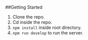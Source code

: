 ##Getting Started

1. Clone the repo.
2. Cd inside the repo.
3. `npm install` inside root directory.
4. `npm run develop` to run the server.

